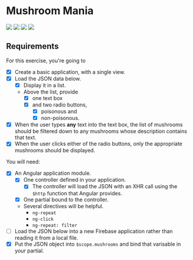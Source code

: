 # Mushroom Mania

![](https://img.shields.io/badge/data-static_json-lightgrey.svg)
![](https://img.shields.io/badge/template-angular-red.svg)
![](https://img.shields.io/badge/css_framework-bootstrap-5F2C7C.svg)
![](https://img.shields.io/badge/mvp-in_progress-yellow.svg)

## Requirements

For this exercise, you're going to
- [x] Create a basic application, with a single view.
- [x] Load the JSON data below.
    - [x] Display it in a list.
    - Above the list, provide
        - [x] one text box
        - [x] and two radio buttons,
            - [x] poisonous and
            - [x] non-poisonous.
- [x] When the user types **any** text into the text box, the list of mushrooms should be filtered down to any mushrooms whose description contains that text.
- [x] When the user clicks either of the radio buttons, only the appropriate mushrooms should be displayed.

You will need:

- [x] An Angular application module.
    - [x] One controller defined in your application.
        - [x] The controller will load the JSON with an XHR call using the `$http` function that Angular provides.
    - [x] One partial bound to the controller.
    - Several directives will be helpful.
        - `ng-repeat`
        - `ng-click`
        - `ng-repeat: filter`
- [ ] Load the JSON below into a new Firebase application rather than reading it from a local file.
- [x] Put the JSON object into `$scope.mushrooms` and bind that varisable in your partial.
